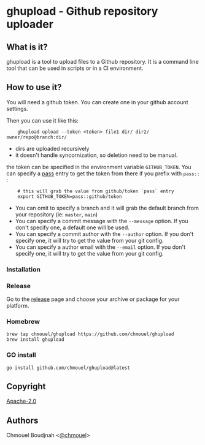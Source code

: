# ghupload - Github repository uploader

## What is it?

ghupload is a tool to upload files to a Github repository. It is a command line tool that can be used in scripts or in a CI environment.

## How to use it?

You will need a github token. You can create one in your github account settings.

Then you can use it like this:

```shell
    ghupload upload --token <token> file1 dir/ dir2/ owner/repo@branch:dir/
```

* dirs are uploaded recursively
* it doesn't handle syncornization, so deletion need to be manual.

the token can be specified in the environment variable `GITHUB_TOKEN`. You can specify a [pass](https://www.passwordstore.org/) entry to get the token from there if you prefix with `pass::` :

```shell
    # this will grab the value from github/token `pass` entry
    export GITHUB_TOKEN=pass::github/token
```

* You can omit to specify a branch  and it will grab the default branch from your repository (ie: `master`, `main`)
* You can specify a commit message with the `--message` option. If you don't specify one, a default one will be used.
* You can specify a commit author with the `--author` option. If you don't specify one, it will try to get the value from your git config.
* You can specify a author email with the `--email` option. If you don't specify one, it will try to get the value from your git config.

### Installation

### Release

Go to the [release](https://github.com/chmouel/ghupload/releases) page and choose your archive or package for your platform.

### Homebrew

```shell
brew tap chmouel/ghupload https://github.com/chmouel/ghupload
brew install ghupload
```

### GO install

```shell
go install github.com/chmouel/ghupload@latest
```

## Copyright

[Apache-2.0](./LICENSE)

## Authors

Chmouel Boudjnah <[@chmouel](https://twitter.com/chmouel)>
